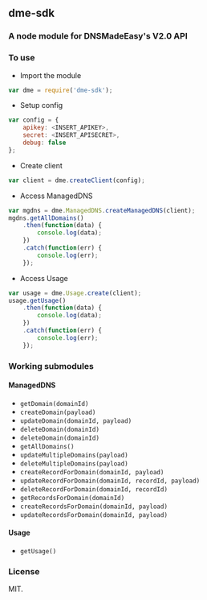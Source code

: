 ## dme-sdk
### A node module for DNSMadeEasy's V2.0 API

### To use

- Import the module

```javascript
var dme = require('dme-sdk');
```

- Setup config

```javascript
var config = {
	apikey: <INSERT_APIKEY>,
	secret: <INSERT_APISECRET>,
	debug: false
};
```

- Create client

```javascript
var client = dme.createClient(config);
```

- Access ManagedDNS

```javascript
var mgdns = dme.ManagedDNS.createManagedDNS(client);
mgdns.getAllDomains()
	.then(function(data) {
		console.log(data);
	})
	.catch(function(err) {
		console.log(err);
	});
```

- Access Usage

```javascript
var usage = dme.Usage.create(client);
usage.getUsage()
	.then(function(data) {
		console.log(data);
	})
	.catch(function(err) {
		console.log(err);
	});
```

### Working submodules

#### ManagedDNS

* `getDomain(domainId)`
* `createDomain(payload)`
* `updateDomain(domainId, payload)`
* `deleteDomain(domainId)`
* `deleteDomain(domainId)`
* `getAllDomains()`
* `updateMultipleDomains(payload)`
* `deleteMultipleDomains(payload)`
* `createRecordForDomain(domainId, payload)`
* `updateRecordForDomain(domainId, recordId, payload)`
* `deleteRecordForDomain(domainId, recordId)`
* `getRecordsForDomain(domainId)`
* `createRecordsForDomain(domainId, payload)`
* `updateRecordsForDomain(domainId, payload)`

#### Usage

* `getUsage()`

### License

MIT.
